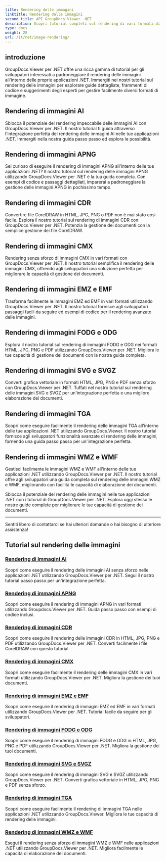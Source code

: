 ```yaml
---
title: Rendering delle immagini
linktitle: Rendering delle immagini
second_title: API GroupDocs.Viewer .NET
description: Scopri tutorial completi sul rendering di vari formati di immagine utilizzando GroupDocs.Viewer per .NET. Dall'intelligenza artificiale a WMF, scopri esempi di integrazione e codifica senza soluzione di continuità.
type: docs
weight: 28
url: /it/net/image-rendering/
---
```


## introduzione

GroupDocs.Viewer per .NET offre una ricca gamma di tutorial per gli sviluppatori interessati a padroneggiare il rendering delle immagini all'interno delle proprie applicazioni .NET. Immergiti nei nostri tutorial sul rendering delle immagini per esplorare guide dettagliate, frammenti di codice e suggerimenti degli esperti per gestire facilmente diversi formati di immagine.

## Rendering di immagini AI
Sblocca il potenziale del rendering impeccabile delle immagini AI con GroupDocs.Viewer per .NET. Il nostro tutorial ti guida attraverso l'integrazione perfetta del rendering delle immagini AI nelle tue applicazioni .NET. Immergiti nella nostra guida passo passo ed esplora le possibilità.

## Rendering di immagini APNG
Sei curioso di eseguire il rendering di immagini APNG all'interno delle tue applicazioni .NET? Il nostro tutorial sul rendering delle immagini APNG utilizzando GroupDocs.Viewer per .NET è la tua guida completa. Con esempi di codice e passaggi dettagliati, imparerai a padroneggiare la gestione delle immagini APNG in pochissimo tempo.

## Rendering di immagini CDR
Convertire file CorelDRAW in HTML, JPG, PNG o PDF non è mai stato così facile. Esplora il nostro tutorial sul rendering di immagini CDR con GroupDocs.Viewer per .NET. Potenzia la gestione dei documenti con la semplice gestione dei file CorelDRAW.

## Rendering di immagini CMX
Rendering senza sforzo di immagini CMX in vari formati con GroupDocs.Viewer per .NET. Il nostro tutorial semplifica il rendering delle immagini CMX, offrendo agli sviluppatori una soluzione perfetta per migliorare le capacità di gestione dei documenti.

## Rendering di immagini EMZ e EMF
Trasforma facilmente le immagini EMZ ed EMF in vari formati utilizzando GroupDocs.Viewer per .NET. Il nostro tutorial fornisce agli sviluppatori passaggi facili da seguire ed esempi di codice per il rendering avanzato delle immagini.

## Rendering di immagini FODG e ODG
Esplora il nostro tutorial sul rendering di immagini FODG e ODG nei formati HTML, JPG, PNG e PDF utilizzando GroupDocs.Viewer per .NET. Migliora le tue capacità di gestione dei documenti con la nostra guida completa.

## Rendering di immagini SVG e SVGZ
Converti grafica vettoriale in formati HTML, JPG, PNG e PDF senza sforzo con GroupDocs.Viewer per .NET. Tuffati nel nostro tutorial sul rendering delle immagini SVG e SVGZ per un'integrazione perfetta e una migliore elaborazione dei documenti.

## Rendering di immagini TGA
Scopri come eseguire facilmente il rendering delle immagini TGA all'interno delle tue applicazioni .NET utilizzando GroupDocs.Viewer. Il nostro tutorial fornisce agli sviluppatori funzionalità avanzate di rendering delle immagini, fornendo una guida passo passo per un'integrazione perfetta.

## Rendering di immagini WMZ e WMF
Gestisci facilmente le immagini WMZ e WMF all'interno delle tue applicazioni .NET utilizzando GroupDocs.Viewer per .NET. Il nostro tutorial offre agli sviluppatori una guida completa sul rendering delle immagini WMZ e WMF, migliorando con facilità le capacità di elaborazione dei documenti.

Sblocca il potenziale del rendering delle immagini nelle tue applicazioni .NET con i tutorial di GroupDocs.Viewer per .NET. Esplora oggi stesso le nostre guide complete per migliorare le tue capacità di gestione dei documenti.

---

Sentiti libero di contattarci se hai ulteriori domande o hai bisogno di ulteriore assistenza!
## Tutorial sul rendering delle immagini
### [Rendering di immagini AI](./render-ai-images/)
Scopri come eseguire il rendering delle immagini AI senza sforzo nelle applicazioni .NET utilizzando GroupDocs.Viewer per .NET. Segui il nostro tutorial passo passo per un'integrazione perfetta.
### [Rendering di immagini APNG](./render-apng-images/)
Scopri come eseguire il rendering di immagini APNG in vari formati utilizzando Groupdocs.Viewer per .NET. Guida passo passo con esempi di codice inclusi.
### [Rendering di immagini CDR](./render-cdr-images/)
Scopri come eseguire il rendering delle immagini CDR in HTML, JPG, PNG e PDF utilizzando GroupDocs.Viewer per .NET. Converti facilmente i file CorelDRAW con questo tutorial.
### [Rendering di immagini CMX](./render-cmx-images/)
Scopri come eseguire facilmente il rendering delle immagini CMX in vari formati utilizzando GroupDocs.Viewer per .NET. Migliora la gestione dei tuoi documenti.
### [Rendering di immagini EMZ e EMF](./render-emz-emf-images/)
Scopri come eseguire il rendering di immagini EMZ ed EMF in vari formati utilizzando GroupDocs.Viewer per .NET. Tutorial facile da seguire per gli sviluppatori.
### [Rendering di immagini FODG e ODG](./render-fodg-odg-images/)
Scopri come eseguire il rendering di immagini FODG e ODG in HTML, JPG, PNG e PDF utilizzando GroupDocs.Viewer per .NET. Migliora la gestione dei tuoi documenti.
### [Rendering di immagini SVG e SVGZ](./render-svg-svgz-images/)
Scopri come eseguire il rendering di immagini SVG e SVGZ utilizzando GroupDocs.Viewer per .NET. Converti grafica vettoriale in HTML, JPG, PNG e PDF senza sforzo.
### [Rendering di immagini TGA](./render-tga-images/)
Scopri come eseguire facilmente il rendering di immagini TGA nelle applicazioni .NET utilizzando GroupDocs.Viewer. Migliora le tue capacità di rendering delle immagini.
### [Rendering di immagini WMZ e WMF](./render-wmz-wmf-images/)
Esegui il rendering senza sforzo di immagini WMZ e WMF nelle applicazioni .NET utilizzando GroupDocs.Viewer per .NET. Migliora facilmente le capacità di elaborazione dei documenti.